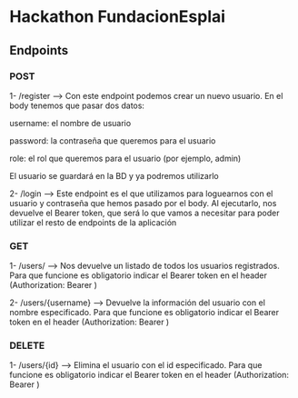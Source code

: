 # Hackathon FundacionEsplai



## Endpoints

### POST

1- /register --> Con este endpoint podemos crear un nuevo usuario. En el body tenemos que pasar dos datos:

username: el nombre de usuario

password: la contraseña que queremos para el usuario

role: el rol que queremos para el usuario (por ejemplo, admin)

El usuario se guardará en la BD y ya podremos utilizarlo


2- /login --> Este endpoint es el que utilizamos para loguearnos con el usuario y contraseña que hemos pasado por el body. Al ejecutarlo, nos devuelve el Bearer token, que será lo que vamos a necesitar para poder utilizar el resto de endpoints de la aplicación


### GET

1- /users/ --> Nos devuelve un listado de todos los usuarios registrados. Para que funcione es obligatorio indicar el Bearer token en el header (Authorization: Bearer )

2- /users/{username} --> Devuelve la información del usuario con el nombre especificado. Para que funcione es obligatorio indicar el Bearer token en el header (Authorization: Bearer )

### DELETE

1- /users/{id} --> Elimina el usuario con el id especificado. Para que funcione es obligatorio indicar el Bearer token en el header (Authorization: Bearer )
